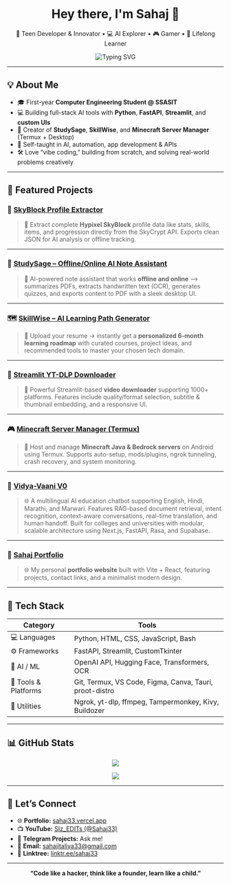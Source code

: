 <h1 align="center">Hey there, I'm Sahaj 👋</h1>

<p align="center">
  🚀 Teen Developer & Innovator • 💻 AI Explorer • 🎮 Gamer • 🧠 Lifelong Learner  
</p>

<p align="center">
  <img src="https://readme-typing-svg.herokuapp.com?font=Fira+Code&duration=3000&pause=1000&center=true&vCenter=true&width=440&lines=Turning+Ideas+Into+Code...;Building+AI-Powered+Tools;Loving+Python%2C+FastAPI%2C+Flask+%26+Tech!" alt="Typing SVG" />
</p>

---

## 💡 About Me

- 🎓 First-year **Computer Engineering Student @ SSASIT**
- 💻 Building full-stack AI tools with **Python**, **FastAPI**, **Streamlit**, and **custom UIs**
- 📱 Creator of **StudySage**, **SkillWise**, and **Minecraft Server Manager** (Termux + Desktop)
- 🧠 Self-taught in AI, automation, app development & APIs
- 🛠️ Love “vibe coding,” building from scratch, and solving real-world problems creatively

---

## 🧠 Featured Projects

### 🧩 [SkyBlock Profile Extractor](https://github.com/Sahaj33-op/Hypixel-SkyBlock-Profile-Extractor)
> 🚀 Extract complete **Hypixel SkyBlock** profile data like stats, skills, items, and progression directly from the SkyCrypt API. Exports clean JSON for AI analysis or offline tracking.

---

### 🧠 [StudySage – Offline/Online AI Note Assistant](https://github.com/Sahaj33-op/StudySage-Offline-Online-AI-Note-Assistant)
> 🧾 AI-powered note assistant that works **offline and online** —> summarizes PDFs, extracts handwritten text (OCR), generates quizzes, and exports content to PDF with a sleek desktop UI.

---

### 🗺️ [SkillWise – AI Learning Path Generator](https://github.com/Sahaj33-op/SkillWise)
> 🎯 Upload your resume → instantly get a **personalized 6-month learning roadmap** with curated courses, project ideas, and recommended tools to master your chosen tech domain.

---

### 🔌 [Streamlit YT-DLP Downloader](https://github.com/Sahaj33-op/Streamlit-ytdlp-downloader-app)
> 🎥 Powerful Streamlit-based **video downloader** supporting 1000+ platforms. Features include quality/format selection, subtitle & thumbnail embedding, and a responsive UI.

---

### 🎮 [Minecraft Server Manager (Termux)](https://github.com/Sahaj33-op/MSM-minecraft-server-manager-termux)
> 🧱 Host and manage **Minecraft Java & Bedrock servers** on Android using Termux. Supports auto-setup, mods/plugins, ngrok tunneling, crash recovery, and system monitoring.

---

### 🧭 [Vidya-Vaani V0](https://github.com/Sahaj33-op/Vidya-vaani-V0)
> 🌐 A multilingual AI education chatbot supporting English, Hindi, Marathi, and Marwari. Features RAG-based document retrieval, intent recognition, context-aware conversations, real-time translation, and human handoff. Built for colleges and universities with modular, scalable architecture using Next.js, FastAPI, Rasa, and Supabase.

---

### 💼 [Sahaj Portfolio](https://github.com/Sahaj33-op/sahaj-portfolio)
> 🌐 My personal **portfolio website** built with Vite + React, featuring projects, contact links, and a minimalist modern design.

---

## 🧰 Tech Stack

| Category | Tools |
|-----------|-------|
| 💻 Languages | Python, HTML, CSS, JavaScript, Bash |
| ⚙️ Frameworks | FastAPI, Streamlit, CustomTkinter |
| 🧠 AI / ML | OpenAI API, Hugging Face, Transformers, OCR |
| 🧩 Tools & Platforms | Git, Termux, VS Code, Figma, Canva, Tauri, proot-distro |
| 🚀 Utilities | Ngrok, yt-dlp, ffmpeg, Tampermonkey, Kivy, Buildozer |

---

## 📊 GitHub Stats

<p align="center">
  <img src="https://github-readme-stats.vercel.app/api?username=Sahaj33-op&show_icons=true&theme=radical" />
</p>

<p align="center">
  <img src="https://github-readme-stats.vercel.app/api/top-langs/?username=Sahaj33-op&layout=compact&theme=tokyonight" />
</p>

---

## 📣 Let’s Connect

- 🌐 **Portfolio:** [sahaj33.vercel.app](https://sahaj33.vercel.app)
- 📺 **YouTube:** [SIz_EDITs (@Sahaj33)](https://youtube.com/@Sahaj33)
- 💬 **Telegram Projects:** Ask me!
- 📧 **Email:** [sahajitaliya33@gmail.com](mailto:sahajitaliya33@gmail.com)
- 🔗 **Linktree:** [linktr.ee/sahaj33](https://linktr.ee/sahaj33)

---

<p align="center">
  <b>“Code like a hacker, think like a founder, learn like a child.”</b>
</p>
